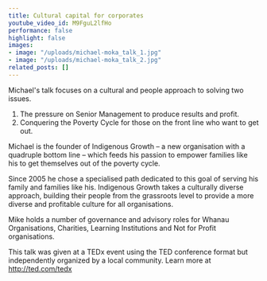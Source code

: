 ```yaml
---
title: Cultural capital for corporates
youtube_video_id: M9FguL2lfHo
performance: false
highlight: false
images:
- image: "/uploads/michael-moka_talk_1.jpg"
- image: "/uploads/michael-moka_talk_2.jpg"
related_posts: []
---
```


Michael's talk focuses on a cultural and people approach to solving two issues.
1. The pressure on Senior Management to produce results and profit.
2. Conquering the Poverty Cycle for those on the front line who want to get out.

Michael is the founder of Indigenous Growth – a new organisation with a quadruple bottom line – which feeds his passion to empower families like his to get themselves out of the poverty cycle.

Since 2005 he chose a specialised path dedicated to this goal of serving his family and families like his. Indigenous Growth takes a culturally diverse approach, building their people from the grassroots level to provide a more diverse and profitable culture for all organisations.

Mike holds a number of governance and advisory roles for Whanau Organisations, Charities, Learning Institutions and Not for Profit organisations.

This talk was given at a TEDx event using the TED conference format but independently organized by a local community. Learn more at http://ted.com/tedx
